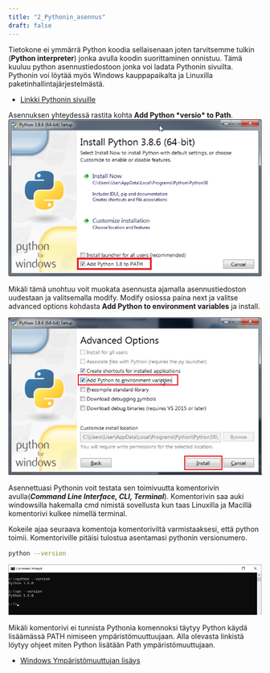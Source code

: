 ```yaml
---
title: "2_Pythonin_asennus"
draft: false
---
```


Tietokone ei ymmärrä Python koodia sellaisenaan joten tarvitsemme tulkin (__Python interpreter__) jonka avulla koodin suorittaminen onnistuu. Tämä kuuluu python asennustiedostoon jonka voi ladata Pythonin sivuilta. Pythonin voi löytää myös Windows kauppapaikalta ja Linuxilla paketinhallintajärjestelmästä.

* [Linkki Pythonin sivuille](https://www.python.org/)

Asennuksen yhteydessä rastita kohta __Add Python \*versio\* to Path__. 
![Python asennus](Kuvat/python_asennus.png)

Mikäli tämä unohtuu voit muokata asennusta ajamalla asennustiedoston uudestaan ja valitsemalla modify. Modify osiossa paina next ja valitse advanced options kohdasta __Add Python to environment variables__ ja install.

![Python asennuksen muokkaus](/Kuvat/python_muokkaus.png)

Asennettuasi Pythonin voit testata sen toimivuutta komentorivin avulla(__*Command Line Interface, CLI, Terminal*__). Komentorivin saa auki windowsilla hakemalla cmd nimistä sovellusta kun taas Linuxilla ja Macillä komentorivi kulkee nimellä terminal. 

Kokeile ajaa seuraava komentoja komentoriviltä varmistaaksesi, että python toimii. Komentoriville pitäisi tulostua asentamasi pythonin versionumero. 

```bash
python --version
```

![Python versio komentorivillä](/Kuvat/python_versio_cmd.png)

Mikäli komentorivi ei tunnista Pythonia komennoksi täytyy Python käydä lisäämässä PATH nimiseen ympäristömuuttuujaan. Alla olevasta linkistä löytyy ohjeet miten Python lisätään Path ympäristömuuttujaan.
* [Windows Ympäristömuuttujan lisäys](/Muut/PathMuuttujanMuokkaus.md)